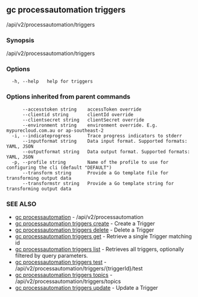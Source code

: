 ## gc processautomation triggers

/api/v2/processautomation/triggers

### Synopsis

/api/v2/processautomation/triggers

### Options

```
  -h, --help   help for triggers
```

### Options inherited from parent commands

```
      --accesstoken string    accessToken override
      --clientid string       clientId override
      --clientsecret string   clientSecret override
      --environment string    environment override. E.g. mypurecloud.com.au or ap-southeast-2
  -i, --indicateprogress      Trace progress indicators to stderr
      --inputformat string    Data input format. Supported formats: YAML, JSON
      --outputformat string   Data output format. Supported formats: YAML, JSON
  -p, --profile string        Name of the profile to use for configuring the cli (default "DEFAULT")
      --transform string      Provide a Go template file for transforming output data
      --transformstr string   Provide a Go template string for transforming output data
```

### SEE ALSO

* [gc processautomation](gc_processautomation.html)	 - /api/v2/processautomation
* [gc processautomation triggers create](gc_processautomation_triggers_create.html)	 - Create a Trigger
* [gc processautomation triggers delete](gc_processautomation_triggers_delete.html)	 - Delete a Trigger
* [gc processautomation triggers get](gc_processautomation_triggers_get.html)	 - Retrieve a single Trigger matching id
* [gc processautomation triggers list](gc_processautomation_triggers_list.html)	 - Retrieves all triggers, optionally filtered by query parameters.
* [gc processautomation triggers test](gc_processautomation_triggers_test.html)	 - /api/v2/processautomation/triggers/{triggerId}/test
* [gc processautomation triggers topics](gc_processautomation_triggers_topics.html)	 - /api/v2/processautomation/triggers/topics
* [gc processautomation triggers update](gc_processautomation_triggers_update.html)	 - Update a Trigger


